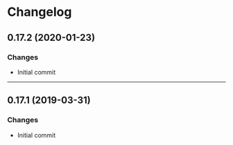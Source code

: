 # Changelog

## 0.17.2 (2020-01-23)

### Changes

- Initial commit

---

## 0.17.1 (2019-03-31)

### Changes

- Initial commit
